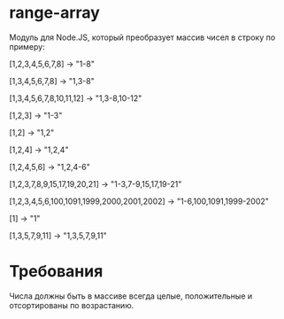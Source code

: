 # range-array
Модуль для Node.JS, который преобразует массив чисел в строку по
примеру:

[1,2,3,4,5,6,7,8] -> "1-8"

[1,3,4,5,6,7,8] -> "1,3-8"

[1,3,4,5,6,7,8,10,11,12] -> "1,3-8,10-12"

[1,2,3] -> "1-3"

[1,2] -> "1,2"

[1,2,4] -> "1,2,4"

[1,2,4,5,6] -> "1,2,4-6"

[1,2,3,7,8,9,15,17,19,20,21] -> "1-3,7-9,15,17,19-21"

[1,2,3,4,5,6,100,1091,1999,2000,2001,2002] -> "1-6,100,1091,1999-2002"

[1] -> "1"

[1,3,5,7,9,11] -> "1,3,5,7,9,11"

# Требования
Числа должны быть в массиве всегда целые, положительные и отсортированы по возрастанию.
